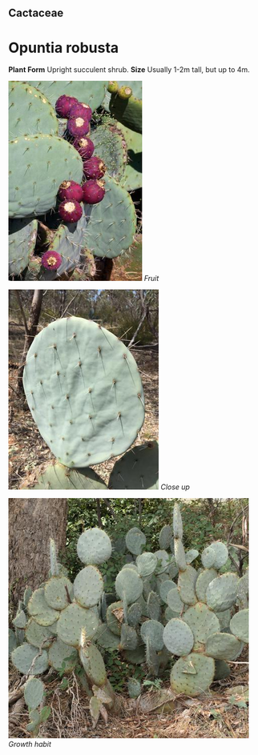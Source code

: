 ## Cactaceae
# Opuntia robusta
 **Plant Form** Upright succulent shrub. **Size** Usually 1-2m tall, but up to 4m.


![Fruit](57665_pp_robusta_12012.jpg)
 *Fruit* 

![Close up](49321_Opuntia-robusta_Terrick-Terrick-NP-3.jpg)
 *Close up* 

![Growth habit](108521_P1099965.jpg)
 *Growth habit* 

